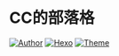 # CC的部落格

<a href="https://ccknbc.cc"><img alt="Author" src="https://img.shields.io/badge/Author-CCKNBC-blur"/></a>&nbsp;<a href="https://hexo.io"><img alt="Hexo" src="https://img.shields.io/badge/HEXO-5.3.0-0e83c"/></a>&nbsp;<a href="https://github.com/jerryc127/hexo-theme-butterfly"><img alt="Theme" src="https://img.shields.io/badge/Theme-Butterfly 3.5.0 b2-0e83c"/></a>